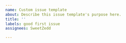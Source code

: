 ```yaml
---
name: Custom issue template
about: Describe this issue template's purpose here.
title: ''
labels: good first issue
assignees: SweetZedd

---
```



